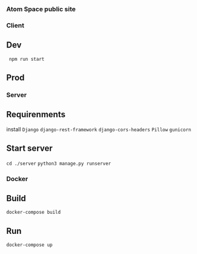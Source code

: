 ### Atom Space public site

### Client

## Dev 
``` npm run start```

## Prod

### Server
## Requirenments
install 
```Django```
```django-rest-framework```
```django-cors-headers```
```Pillow```
```gunicorn```
## Start server

```cd ./server```
```python3 manage.py runserver```
### Docker 

## Build 
```docker-compose build```

## Run
```docker-compose up```
